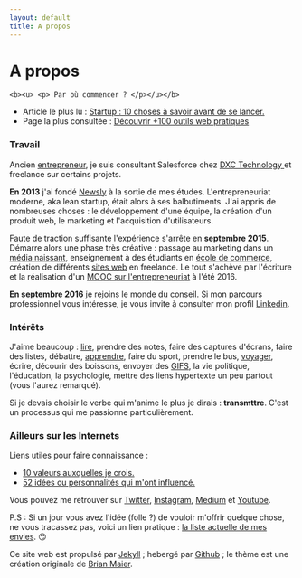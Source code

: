 ```yaml
---
layout: default
title: A propos
---
```


<div class="post">
	<h1 class="pageTitle">A propos</h1>


	<b><u> <p> Par où commencer ? </p></u></b>  
  <ul>
      <li>Article le plus lu : <a href="https://medium.com/@dawise_/my-10-favorite-quotes-yet-3f8a4122336b"> Startup : 10 choses à savoir avant de se lancer.</a></li>
      <li>Page la plus consultée : <a href="/Outils">Découvrir +100 outils web pratiques</a></li>
  </ul>

  <h3> Travail </h3>
  <p> Ancien <a href="/startups">entrepreneur</a>, je suis consultant Salesforce chez <a href="https://www.dxc.technology/"> DXC Technology </a> et freelance sur certains projets.</p> 

  <p> <b>En 2013</b> j'ai fondé <a href="https://fr.petitsfrenchies.com/newsly-application-web-favoris-interview/">Newsly</a> à la sortie de mes études. L'entrepreneuriat moderne, aka lean startup, était alors à ses balbutiments. J'ai appris de nombreuses choses : le développement d'une équipe, la création d'un produit web, le marketing et l'acquisition d'utilisateurs.</p> 

  <p> Faute de traction suffisante l'expérience s'arrête en <b> septembre 2015</b>. Démarre alors une phase très créative : passage au marketing dans un <a href="https://www.brief.me/"> média naissant</a>, enseignement à des étudiants en <a href="http://www.emlv.fr/"> école de commerce</a>, création de différents <a href="/Portfolio">sites web</a> en freelance. Le tout s'achève par l'écriture et la réalisation d'un <a href="https://www.udemy.com/startuptour/?couponCode=DAVIDWISE.FR">MOOC sur l'entrepreneuriat</a> à l'été 2016.</p> 

  <p><b>En septembre 2016</b> je rejoins le monde du conseil. Si mon parcours professionnel vous intéresse, je vous invite à consulter mon profil <a href="">Linkedin</a>.</p> 

  <h3> Intérêts</h3>
  <p> J'aime beaucoup : <a href="/bibliotheque">lire</a>,  prendre des notes, faire des captures d'écrans, faire des listes, débattre, <a href="/bibliotheque">apprendre</a>, faire du sport, prendre le bus, <a href="https://www.instagram.com/dawise_/">voyager</a>, écrire, décourir des boissons, envoyer des <a href="https://giphy.com/">GIFS</a>, la vie politique, l'éducation, la psychologie, mettre des liens hypertexte un peu partout (vous l'aurez remarqué). </p>

  <p> Si je devais choisir le verbe qui m'anime le plus je dirais : <b>transmttre</b>.
  C'est un processus qui me passionne particulièrement. 
  </p> 

  <h3> Ailleurs sur les Internets</h3>
  <p>Liens utiles pour faire connaissance :</p> 
      <ul>
      <li><a href="https://medium.com/@dawise_/my-10-favorite-quotes-yet-3f8a4122336b"> 10 valeurs auxquelles je crois.</a></li>
      <li><a href="http://challenge52.tumblr.com/"> 52 idées ou personnalités qui m'ont influencé.</a></li>
     </ul>

 <p>Vous pouvez me retrouver sur <a href="https://twitter.com/dawise_">Twitter</a>, <a href="https://www.instagram.com/dawise_/">Instagram</a>, <a href="https://medium.com/@dawise_">Medium</a> et <a href="https://www.youtube.com/channel/UCUtv9U3_GGoBrp_YvSWUj7A">Youtube</a>.</p>

 <p>P.S : Si un jour vous avez l'idée (folle ?) de vouloir m'offrir quelque chose, ne vous tracassez pas, voici un lien pratique : <a href="https://kit.com/dawise/la-liste-des-mes-envies"> la liste actuelle de mes envies</a>. &#128527; </p>

<p> Ce site web est propulsé par <a href="https://jekyllrb.com/">Jekyll</a> ; hebergé par <a href="https://github.com/">Github</a> ; le thème est une création originale de <a href="http://brianmaierjr.com">Brian Maier</a>.</p>
